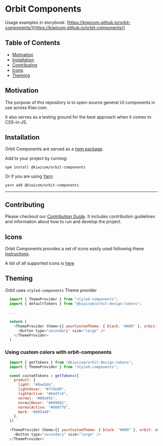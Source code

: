 # Orbit Components

Usage examples in storybook: [https://kiwicom.github.io/orbit-components/](https://kiwicom.github.io/orbit-components/)


## Table of Contents

* [Motivation](#motivation)
* [Installation](#installation)
* [Contributing](#contributing)
* [Icons](#icons)
* [Theming](./docs/theming.md)

## Motivation

The purpose of this repository is to open-source general UI components in use across Kiwi.com.

It also serves as a testing ground for the best approach when it comes to CSS-in-JS.

## Installation

Orbit Components are served as a [npm package](https://www.npmjs.com/package/@kiwicom/orbit-components).

Add to your project by running:

`npm install @kiwicom/orbit-components`

Or if you are using [Yarn](https://yarnpkg.com/):

`yarn add @kiwicom/orbit-components`

---

## Contributing

Please checkout our [Contribution Guide](./.github/contributing.md). It includes contribution guidelines and information about how to run and develop the project.

## Icons

Orbit Components provides a set of icons easily used following these [instructions](./src/icons/readme.md).

A list of all supported icons is [here](./src/icons/icons.md)


## Theming

Orbit uses `styled-components` Theme provider

```javascript
  import { ThemeProvider } from "styled-components";
  import { defaultTokens } from "@kiwicom/orbit-design-tokens";
  
  ...
  
  return (
    <ThemeProvider theme={{ yourCustomTheme: { black: "#000" }, orbit: defaultTokens }}>
      <Button type="secondary" size="large" />
    </ThemeProvider>
  )
```

### Using custom colors with orbit-components

```javascript
  import { getTokens } from "@kiwicom/orbit-design-tokens"; 
  import { ThemeProvider } from "styled-components";

  const customTokens = getTokens({
    product: {
      light: "#9ae5da",
      lightHover: "#7fded0",
      lightActive: "#64d7c6",
      normal: "#00a991",
      normalHover: "#009882",
      normalActive: "#008f7b",
      dark: "#005448"
    },
  })
  
  <ThemeProvider theme={{ yourCustomTheme: { black: "#000" }, orbit: customTokens }}>
    <Button type="secondary" size="large" />
  </ThemeProvider>
```
  
